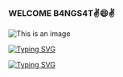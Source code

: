 ### WELCOME  B4NGS4T✌😄✌

<!--
**IMIN-CYBER/IMIN-CYBER** is a ✨ _special_ ✨ repository because its `README.md` (this file) appears on your GitHub profile.

Here are some ideas to get you started:

- 🔭 I’m currently working on ...
- 🌱 I’m currently learning ...
- 👯 I’m looking to collaborate on ...
- 🤔 I’m looking for help with ...
- 💬 Ask me about ...
- 📫 How to reach me: ...
- 😄 Pronouns: ...
- ⚡ Fun fact: ...
-->

![This is an image](https://myoctocat.com/assets/images/base-octocat.svg)

[![Typing SVG](https://readme-typing-svg.herokuapp.com?lines=SELAMAT+DATANG+B4GS4T)](https://git.io/typing-svg)

[![Typing SVG](https://readme-typing-svg.herokuapp.com?color=FF0000&lines=M4NT4N+B4NGS4T+KEP4R4T+%F0%9F%96%95%F0%9F%98%A1%F0%9F%96%95)](https://git.io/typing-svg)
